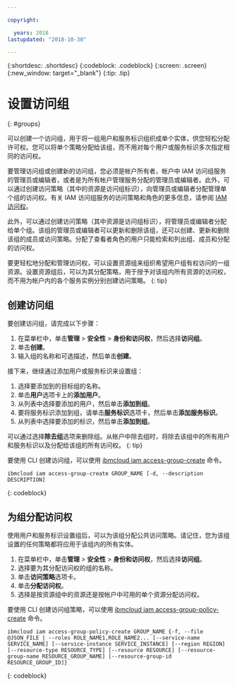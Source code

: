 ```yaml
---

copyright:

  years: 2018
lastupdated: "2018-10-30"

---
```


{:shortdesc: .shortdesc}
{:codeblock: .codeblock}
{:screen: .screen}
{:new_window: target="_blank"}
{:tip: .tip}


# 设置访问组
{: #groups}

可以创建一个访问组，用于将一组用户和服务标识组织成单个实体，供您轻松分配许可权。您可以将单个策略分配给该组，而不用对每个用户或服务标识多次指定相同的访问权。

要管理访问组或创建新的访问组，您必须是帐户所有者，帐户中 IAM 访问组服务的管理员或编辑者，或者是为所有帐户管理服务分配的管理员或编辑者。此外，可以通过创建访问策略（其中的资源是访问组标识），向管理员或编辑者分配管理单个组的访问权。有关 IAM 访问组服务的访问策略和角色的更多信息，请参阅 [IAM 访问权](/docs/iam/users_roles.html#platformrolestable2)。

此外，可以通过创建访问策略（其中资源是访问组标识），将管理员或编辑者分配给单个组。该组的管理员或编辑者可以更新和删除该组，还可以创建、更新和删除该组的成员或访问策略。分配了查看者角色的用户只能检索和列出组、成员和分配的访问权。

要更轻松地分配和管理访问权，可以设置资源组来组织希望用户组有权访问的一组资源。设置资源组后，可以为其分配策略，用于授予对该组内所有资源的访问权，而不用为帐户内的各个服务实例分别创建访问策略。
{: tip}

## 创建访问组

要创建访问组，请完成以下步骤：

1. 在菜单栏中，单击**管理** &gt; **安全性** &gt; **身份和访问权**，然后选择**访问组**。
2. 单击**创建**。
3. 输入组的名称和可选描述，然后单击**创建**。

接下来，继续通过添加用户或服务标识来设置组：

1. 选择要添加到的目标组的名称。
2. 单击**用户**选项卡上的**添加用户**。 
3. 从列表中选择要添加的用户，然后单击**添加到组**。
4. 要将服务标识添加到组，请单击**服务标识**选项卡，然后单击**添加服务标识**。
5. 从列表中选择要添加的标识，然后单击**添加到组**。

可以通过选择**除去组**选项来删除组。从帐户中除去组时，将除去该组中的所有用户和服务标识以及分配给该组的所有访问权。
{: tip}

要使用 CLI 创建访问组，可以使用 [ibmcloud iam access-group-create](/docs/cli/reference/ibmcloud/cli_api_policy.html#ibmcloud_iam_access_group_create) 命令。
```
ibmcloud iam access-group-create GROUP_NAME [-d, --description DESCRIPTION]
```
{: codeblock}


## 为组分配访问权

使用用户和服务标识设置组后，可以为该组分配公共访问策略。请记住，您为该组设置的任何策略都将应用于该组内的所有实体。

1. 在菜单栏中，单击**管理** &gt; **安全性** &gt; **身份和访问权**，然后选择**访问组**。
2. 选择要为其分配访问权的组的名称。 
3. 单击**访问策略**选项卡。
4. 单击**分配访问权**。 
5. 选择是按资源组中的资源还是按帐户中可用的单个资源分配访问权。

要使用 CLI 创建访问组策略，可以使用 [ibmcloud iam access-group-policy-create](/docs/cli/reference/ibmcloud/cli_api_policy.html#ibmcloud_iam_access_group_policy_create) 命令。
```
ibmcloud iam access-group-policy-create GROUP_NAME {-f, --file @JSON_FILE | --roles ROLE_NAME1,ROLE_NAME2... [--service-name SERVICE_NAME] [--service-instance SERVICE_INSTANCE] [--region REGION] [--resource-type RESOURCE_TYPE] [--resource RESOURCE] [--resource-group-name RESOURCE_GROUP_NAME] [--resource-group-id RESOURCE_GROUP_ID]}
```
{: codeblock}
